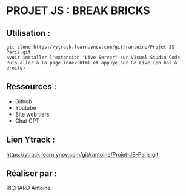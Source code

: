 # PROJET JS : BREAK BRICKS

## Utilisation : 

    git clone https://ytrack.learn.ynov.com/git/rantoine/Projet-JS-Paris.git
    avoir installer l'extension "Live Server" sur Visuel Studio Code
    Puis aller à la page index.html et appuyé sur Go Live (en bas à droite) 

## Ressources :

- Github
- Youtube
- Site web tiers
- Chat GPT

## Lien Ytrack : 

https://ytrack.learn.ynov.com/git/rantoine/Projet-JS-Paris.git

## Réaliser par : 

RICHARD Antoine
